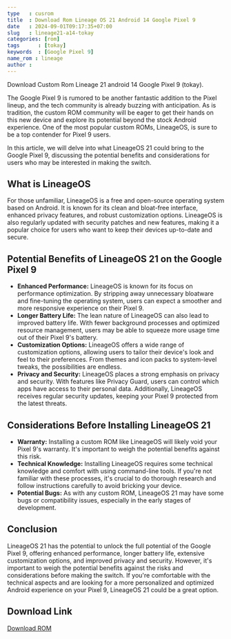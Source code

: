 ```yaml
---
type   : cusrom
title  : Download Rom Lineage OS 21 Android 14 Google Pixel 9
date   : 2024-09-01T09:17:35+07:00
slug   : lineage21-a14-tokay
categories: [rom]
tags      : [tokay]
keywords  : [Google Pixel 9]
name_rom : lineage
author : 
---
```


Download Custom Rom Lineage 21 android 14 Google Pixel 9 (tokay).

The Google Pixel 9 is rumored to be another fantastic addition to the Pixel lineup, and the tech community is already buzzing with anticipation. As is tradition, the custom ROM community will be eager to get their hands on this new device and explore its potential beyond the stock Android experience. One of the most popular custom ROMs, LineageOS, is sure to be a top contender for Pixel 9 users. 

In this article, we will delve into what LineageOS 21 could bring to the Google Pixel 9, discussing the potential benefits and considerations for users who may be interested in making the switch.

## What is LineageOS

For those unfamiliar, LineageOS is a free and open-source operating system based on Android. It is known for its clean and bloat-free interface, enhanced privacy features, and robust customization options. LineageOS is also regularly updated with security patches and new features, making it a popular choice for users who want to keep their devices up-to-date and secure. 

## Potential Benefits of LineageOS 21 on the Google Pixel 9

* **Enhanced Performance:** LineageOS is known for its focus on performance optimization. By stripping away unnecessary bloatware and fine-tuning the operating system, users can expect a smoother and more responsive experience on their Pixel 9. 
* **Longer Battery Life:** The lean nature of LineageOS can also lead to improved battery life. With fewer background processes and optimized resource management, users may be able to squeeze more usage time out of their Pixel 9's battery.
* **Customization Options:** LineageOS offers a wide range of customization options, allowing users to tailor their device's look and feel to their preferences. From themes and icon packs to system-level tweaks, the possibilities are endless. 
* **Privacy and Security:** LineageOS places a strong emphasis on privacy and security. With features like Privacy Guard, users can control which apps have access to their personal data. Additionally, LineageOS receives regular security updates, keeping your Pixel 9 protected from the latest threats.

## Considerations Before Installing LineageOS 21

* **Warranty:** Installing a custom ROM like LineageOS will likely void your Pixel 9's warranty. It's important to weigh the potential benefits against this risk.
* **Technical Knowledge:** Installing LineageOS requires some technical knowledge and comfort with using command-line tools. If you're not familiar with these processes, it's crucial to do thorough research and follow instructions carefully to avoid bricking your device. 
* **Potential Bugs:** As with any custom ROM, LineageOS 21 may have some bugs or compatibility issues, especially in the early stages of development. 

## Conclusion

LineageOS 21 has the potential to unlock the full potential of the Google Pixel 9, offering enhanced performance, longer battery life, extensive customization options, and improved privacy and security. However, it's important to weigh the potential benefits against the risks and considerations before making the switch. If you're comfortable with the technical aspects and are looking for a more personalized and optimized Android experience on your Pixel 9, LineageOS 21 could be a great option.



## Download Link
[Download ROM](/)
